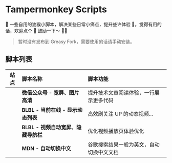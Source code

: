 # Tampermonkey Scripts

🚀 一些自用的油猴小脚本，解决某些日常小痛点，提升些许体验 🚀。觉得有用的话，欢迎点个 🌟 鼓励一下～ 🤩🤩

> 暂时没有发布到 Greasy Fork，需要使用的话请手动安装。

## 脚本列表

|                                          站点                                          | 脚本名称                            | 脚本功能                                 |
| :------------------------------------------------------------------------------------: | :---------------------------------- | :--------------------------------------- |
| <img src="https://res.wx.qq.com/mpres/htmledition/images/favicon.ico" height="16px" /> | **微信公众号 - 宽屏、图片高清**     | 提升技术文章阅读体验，一行展示更多代码   |
|        <img src="https://static.hdslb.com/images/favicon.ico" height="16px" />         | **BLBL - 当前在线 - 显示动态列表**  | 高效刷关注 UP 的动态视频...              |
|        <img src="https://static.hdslb.com/images/favicon.ico" height="16px" />         | **BLBL - 视频自动宽屏、隐藏导航栏** | 优化视频播放页体验优化                   |
|  <img src="https://developer.mozilla.org/favicon-48x48.cbbd161b.png" height="16px" />  | **MDN - 自动切换中文**              | 谷歌搜索结果一般为英文，自动切换中文文档 |
